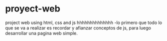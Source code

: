 # proyect-web
project web using html, css and js
hhhhhhhhhhhhhh
-lo primero que todo lo que se va a realizar es recordar y afianzar conceptos de js, para luego desarrollar una pagina web simple.
